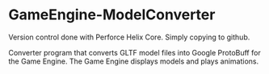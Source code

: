 # GameEngine-ModelConverter

Version control done with Perforce Helix Core. Simply copying to github.

Converter program that converts GLTF model files into Google ProtoBuff for the Game Engine. The Game Engine displays models and plays animations. 

